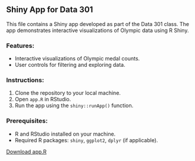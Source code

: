 ## Shiny App for Data 301

This file contains a Shiny app developed as part of the Data 301 class. The app demonstrates interactive visualizations of Olympic data using R Shiny.

### Features:
- Interactive visualizations of Olympic medal counts.
- User controls for filtering and exploring data.

### Instructions:
1. Clone the repository to your local machine.
2. Open `app.R` in RStudio.
3. Run the app using the `shiny::runApp()` function.

### Prerequisites:
- R and RStudio installed on your machine.
- Required R packages: `shiny`, `ggplot2`, `dplyr` (if applicable).

[Download app.R](app.R)
